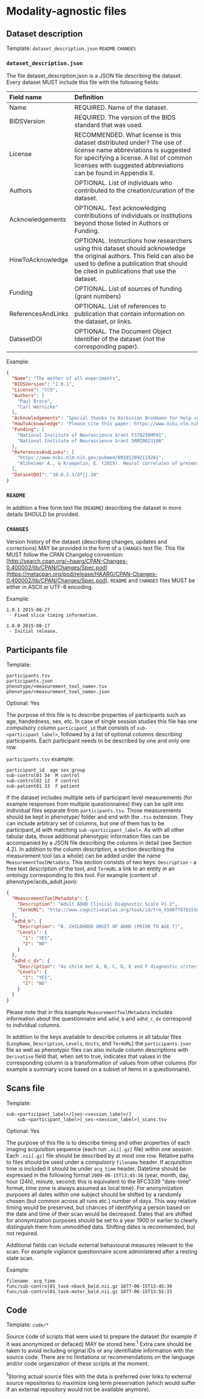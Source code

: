 # Modality-agnostic files

## Dataset description

Template: `dataset_description.json` `README` `CHANGES`

### `dataset_description.json`

The file dataset_description.json is a JSON file describing the dataset. Every dataset MUST include this file with the following fields:

| Field name         | Definition                                              |
|:-------------------|:--------------------------------------------------------|
| Name               | REQUIRED. Name of the dataset.                          |
| BIDSVersion        | REQUIRED. The version of the BIDS standard that was used. |
| License            | RECOMMENDED. What license is this dataset distributed under? The use of license name abbreviations is suggested for specifying a license. A list of common licenses with suggested abbreviations can be found in Appendix II. |
| Authors            | OPTIONAL. List of individuals who contributed to the creation/curation of the dataset. |
| Acknowledgements   | OPTIONAL. Text acknowledging contributions of individuals or institutions  beyond those listed in Authors or Funding. |
| HowToAcknowledge   | OPTIONAL. Instructions how researchers using this dataset should acknowledge the original authors. This field can also be used to define a publication that should be cited in publications that use the dataset. |
| Funding            | OPTIONAL. List of sources of funding (grant numbers)    |
| ReferencesAndLinks | OPTIONAL. List of references to publication that contain information on the dataset, or links. |
| DatasetDOI         | OPTIONAL. The Document Object Identifier of the dataset (not the corresponding paper). |

Example:

```JSON
{
  "Name": "The mother of all experiments",
  "BIDSVersion": "1.0.1",
  "License": "CC0",
  "Authors": [
    "Paul Broca",
    "Carl Wernicke"
  ],
  "Acknowledgements": "Special thanks to Korbinian Brodmann for help in formatting this dataset in BIDS. We thank Alan Lloyd Hodgkin and Andrew Huxley for helpful comments and discussions about the experiment and manuscript; Hermann Ludwig Helmholtz for administrative support; and Claudius Galenus for providing data for the medial-to-lateral index analysis.",
  "HowToAcknowledge": "Please cite this paper: https://www.ncbi.nlm.nih.gov/pubmed/001012092119281",
  "Funding": [
    "National Institute of Neuroscience Grant F378236MFH1",
    "National Institute of Neuroscience Grant 5RMZ0023106"
  ],
  "ReferencesAndLinks": [
    "https://www.ncbi.nlm.nih.gov/pubmed/001012092119281",
    "Alzheimer A., & Kraepelin, E. (2015). Neural correlates of presenile dementia in humans. Journal of Neuroscientific Data, 2, 234001. http://doi.org/1920.8/jndata.2015.7"
  ],
  "DatasetDOI": "10.0.2.3/dfjj.10"
}
```

### `README`

In addition a free form text file (`README`) describing the dataset in more details SHOULD be provided.

### `CHANGES`

Version history of the dataset (describing changes, updates and corrections) MAY be provided in the form of a `CHANGES` text file. This file MUST follow the CPAN Changelog convention: [http://search.cpan.org/~haarg/CPAN-Changes-0.400002/lib/CPAN/Changes/Spec.pod](https://metacpan.org/pod/release/HAARG/CPAN-Changes-0.400002/lib/CPAN/Changes/Spec.pod). `README` and `CHANGES` files MUST be either in ASCII or UTF-8 encoding.

Example:

```
1.0.1 2015-08-27
 - Fixed slice timing information.

1.0.0 2015-08-17
 - Initial release.
```

## Participants file

Template:
```
participants.tsv
participants.json
phenotype/<measurement_tool_name>.tsv
phenotype/<measurement_tool_name>.json
```

Optional: Yes

The purpose of this file is to describe properties of participants such as age, handedness, sex, etc. In case of single session studies this file has one compulsory column `participant_id` that consists of `sub-<participant_label>`, followed by a list of optional columns describing participants. Each participant needs to be described by one and only one row.

`participants.tsv` example:
```
participant_id  age sex group
sub-control01 34  M control
sub-control02 12  F control
sub-patient01 33  F patient
```

If the dataset includes multiple sets of participant level measurements (for example responses from multiple questionnaires) they can be split into individual files separate from `participants.tsv`. Those measurements should be kept in phenotype/ folder and end with the `.tsv` extension. They can include arbitrary set of columns, but one of them has to be participant_id with matching `sub-<participant_label>`.
As with all other tabular data, those additional phenotypic information files can be accompanied by a JSON file describing the columns in detail (see Section 4.2). In addition to the column description, a section describing the measurement tool (as a whole) can be added under the name `MeasurementToolMetadata`. This section consists of two keys: `Description` - a free text description of the tool, and `TermURL` a link to an entity in an ontology corresponding to this tool. For example (content of phenotype/acds_adult.json):
```JSON
{
  "MeasurementToolMetadata": {
    "Description": "Adult ADHD Clinical Diagnostic Scale V1.2",
    "TermURL": "http://www.cognitiveatlas.org/task/id/trm_5586ff878155d"
  },
  "adhd_b": {
    "Description": "B. CHILDHOOD ONSET OF ADHD (PRIOR TO AGE 7)",
    "Levels": {
      "1": "YES",
      "2": "NO"
    }
  },
  "adhd_c_dx": {
    "Description": "As child met A, B, C, D, E and F diagnostic criteria",
    "Levels": {
      "1": "YES",
      "2": "NO"
    }
  }
}
```

Please note that in this example `MeasurementToolMetadata` includes
information about the questionnaire and `adhd_b` and `adhd_c_dx`
correspond to individual columns.

In addition to the keys available to describe columns in all tabular files (`LongName`, `Description`, `Levels`, `Units`, and `TermURL`) the `participants.json` file as well as phenotypic files can also include column descriptions with `Derivative` field that, when set to true, indicates that values in the corresponding column is a transformation of values from other columns (for example a summary score based on a subset of items in a questionnaire).

## Scans file

Template:
```
sub-<participant_label>/[ses-<session_label>/]
    sub-<participant_label>[_ses-<session_label>]_scans.tsv
```

Optional: Yes

The purpose of this file is to describe timing and other properties of each imaging acquisition sequence (each run `.nii[.gz]` file) within one session. Each `.nii[.gz]` file should be described by at most one row. Relative paths to files should be used under a compulsory `filename` header.
If acquisition time is included it should be under `acq_time` header. Datetime should be expressed in the following format `2009-06-15T13:45:30` (year, month, day, hour (24h), minute, second; this is equivalent to the RFC3339 "date-time" format, time zone is always assumed as local time). For anonymization purposes all dates within one subject should be shifted by a randomly chosen (but common across all runs etc.) number of days. This way relative timing would be preserved, but chances of identifying a person based on the date and time of their scan would be decreased. Dates that are shifted for anonymization purposes should be set to a year 1900 or earlier to clearly distinguish them from unmodified data. Shifting dates is recommended, but not required.

Additional fields can include external behavioural measures relevant to the scan. For example vigilance questionnaire score administered after a resting state scan.

Example:
```
filename  acq_time
func/sub-control01_task-nback_bold.nii.gz 1877-06-15T13:45:30
func/sub-control01_task-motor_bold.nii.gz 1877-06-15T13:55:33
```

## Code

Template:
`code/*`

Source code of scripts that were used to prepare the dataset (for example if it was anonymized or defaced) MAY be stored here.<sup>1</sup> Extra care should be taken to avoid including original IDs or any identifiable information with the source code. There are no limitations or recommendations on the language and/or code organization of these scripts at the moment.

<sup>1</sup>Storing actual source files with the data
is preferred over links to external source repositories to maximize long
term preservation (which would suffer if an external repository would
not be available anymore).
